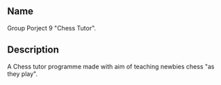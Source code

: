 ## Name
Group Porject 9 "Chess Tutor".

## Description
A Chess tutor programme made with aim of teaching newbies chess "as they play".
